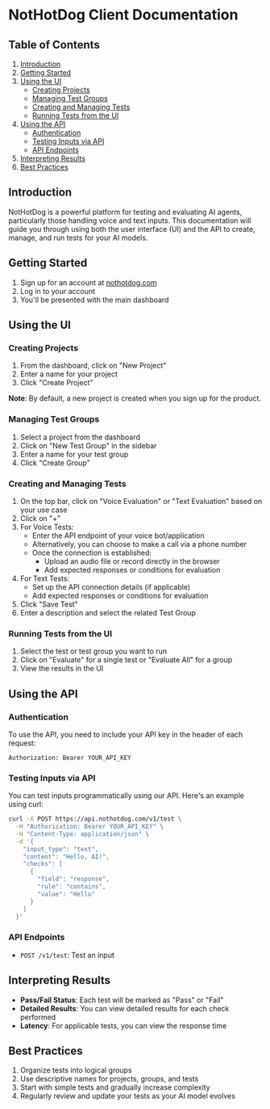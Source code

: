 # NotHotDog Client Documentation

## Table of Contents

1. [Introduction](#introduction)
2. [Getting Started](#getting-started)
3. [Using the UI](#using-the-ui)
   - [Creating Projects](#creating-projects)
   - [Managing Test Groups](#managing-test-groups)
   - [Creating and Managing Tests](#creating-and-managing-tests)
   - [Running Tests from the UI](#running-tests-from-the-ui)
4. [Using the API](#using-the-api)
   - [Authentication](#authentication)
   - [Testing Inputs via API](#testing-inputs-via-api)
   - [API Endpoints](#api-endpoints)
5. [Interpreting Results](#interpreting-results)
6. [Best Practices](#best-practices)

## Introduction

NotHotDog is a powerful platform for testing and evaluating AI agents, particularly those handling voice and text inputs. This documentation will guide you through using both the user interface (UI) and the API to create, manage, and run tests for your AI models.

## Getting Started

1. Sign up for an account at [nothotdog.com](https://nothotdog.com)
2. Log in to your account
3. You'll be presented with the main dashboard

## Using the UI

### Creating Projects

1. From the dashboard, click on "New Project"
2. Enter a name for your project
3. Click "Create Project"

**Note**: By default, a new project is created when you sign up for the product.

### Managing Test Groups

1. Select a project from the dashboard
2. Click on "New Test Group" in the sidebar
3. Enter a name for your test group
4. Click "Create Group"

### Creating and Managing Tests

1. On the top bar, click on "Voice Evaluation" or "Text Evaluation" based on your use case
2. Click on "+"
3. For Voice Tests:
   - Enter the API endpoint of your voice bot/application
   - Alternatively, you can choose to make a call via a phone number
   - Once the connection is established:
     - Upload an audio file or record directly in the browser
     - Add expected responses or conditions for evaluation
4. For Text Tests:
   - Set up the API connection details (if applicable)
   - Add expected responses or conditions for evaluation
5. Click "Save Test"
6. Enter a description and select the related Test Group

### Running Tests from the UI

1. Select the test or test group you want to run
2. Click on "Evaluate" for a single test or "Evaluate All" for a group
3. View the results in the UI

## Using the API

### Authentication

To use the API, you need to include your API key in the header of each request:

```
Authorization: Bearer YOUR_API_KEY
```

### Testing Inputs via API

You can test inputs programmatically using our API. Here's an example using curl:

```bash
curl -X POST https://api.nothotdog.com/v1/test \
  -H "Authorization: Bearer YOUR_API_KEY" \
  -H "Content-Type: application/json" \
  -d '{
    "input_type": "text",
    "content": "Hello, AI!",
    "checks": [
      {
        "field": "response",
        "rule": "contains",
        "value": "Hello"
      }
    ]
  }'
```

### API Endpoints

- `POST /v1/test`: Test an input

## Interpreting Results

- **Pass/Fail Status**: Each test will be marked as "Pass" or "Fail"
- **Detailed Results**: You can view detailed results for each check performed
- **Latency**: For applicable tests, you can view the response time

## Best Practices

1. Organize tests into logical groups
2. Use descriptive names for projects, groups, and tests
3. Start with simple tests and gradually increase complexity
4. Regularly review and update your tests as your AI model evolves